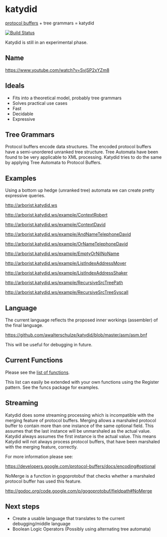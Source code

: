 katydid
=======

[protocol buffers](http://code.google.com/p/protobuf/) + tree grammars = katydid

[![Build Status](https://drone.io/github.com/awalterschulze/katydid/status.png)](https://drone.io/github.com/awalterschulze/katydid/latest)

Katydid is still in an experimental phase.

Name
----

https://www.youtube.com/watch?v=SvjSP2xYZm8

Ideals
------

 - Fits into a theoretical model, probably tree grammars
 - Solves practical use cases
 - Fast
 - Decidable
 - Expressive 

Tree Grammars
-------------

Protocol buffers encode data structures.
The encoded protocol buffers have a semi-unordered unranked tree structure.
Tree Automata have been found to be very applicable to XML processing.
Katydid tries to do the same by applying Tree Automata to Protocol Buffers.

Examples
--------

Using a bottom up hedge (unranked tree) automata we can create pretty expressive queries.

http://arborist.katydid.ws

http://arborist.katydid.ws/example/ContextRobert

http://arborist.katydid.ws/example/ContextDavid

http://arborist.katydid.ws/example/AndNameTelephoneDavid

http://arborist.katydid.ws/example/OrNameTelephoneDavid

http://arborist.katydid.ws/example/EmptyOrNilNoName

http://arborist.katydid.ws/example/ListIndexAddressMover

http://arborist.katydid.ws/example/ListIndexAddressShaker

http://arborist.katydid.ws/example/RecursiveSrcTreePath

http://arborist.katydid.ws/example/RecursiveSrcTreeSyscall

Language
--------

The current language reflects the proposed inner workings (assembler) of the final language.

https://github.com/awalterschulze/katydid/blob/master/asm/asm.bnf

This will be useful for debugging in future.

Current Functions
-----------------

Please see the [list of functions](https://github.com/awalterschulze/katydid/blob/master/functions.txt).

This list can easily be extended with your own functions using the Register pattern.  See the funcs package for examples.

Streaming
---------

Katydid does some streaming processing which is incompatible with the merging feature of protocol buffers.
Merging allows a marshaled protocol buffer to contain more than one instance of the same optional field.
This assumes that the last instance will be unmarshaled as the actual value.
Katydid always assumes the first instance is the actual value.
This means Katydid will not always process protocol buffers, that have been marshaled with the merging feature, correctly.

For more information please see:

https://developers.google.com/protocol-buffers/docs/encoding#optional

NoMerge is a function in gogoprotobuf that checks whether a marshaled protocol buffer has used this feature.

http://godoc.org/code.google.com/p/gogoprotobuf/fieldpath#NoMerge


Next steps
----------

 - Create a usable language that translates to the current debugging/middle language
 - Boolean Logic Operators (Possibly using alternating tree automata)

